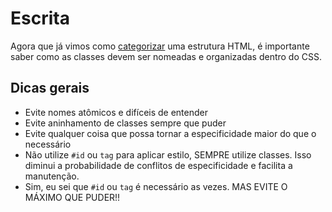 # Escrita
Agora que já vimos como [categorizar](../categorization/index.md) uma estrutura HTML, é importante saber como as classes devem ser nomeadas e organizadas dentro do CSS.

## Dicas gerais
* Evite nomes atômicos e difíceis de entender
* Evite aninhamento de classes sempre que puder
* Evite qualquer coisa que possa tornar a especificidade maior do que o necessário
* Não utilize `#id` ou `tag` para aplicar estilo, SEMPRE utilize classes. Isso diminui a probabilidade de conflitos de especificidade e facilita a manutenção.
* Sim, eu sei que `#id` ou `tag` é necessário as vezes. MAS EVITE O MÁXIMO QUE PUDER!!
